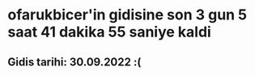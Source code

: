 # ofarukbicer'in gidisine son 3 gun 5 saat 41 dakika 55 saniye kaldi

## Gidis tarihi: 30.09.2022 :(